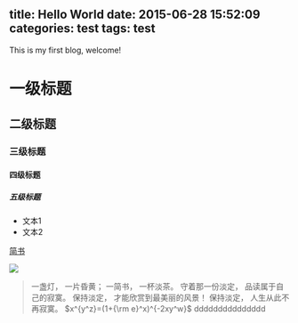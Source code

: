 title: Hello World
date: 2015-06-28 15:52:09
categories: test
tags: test
---
This is my first blog, welcome!
<!--more-->
# 一级标题
## 二级标题
### 三级标题
#### 四级标题
##### 五级标题

- 文本1
- 文本2

[简书](http://jianshu.io)


![](http://ww4.sinaimg.cn/bmiddle/aa397b7fjw1dzplsgpdw5j.jpg)

> 一盏灯， 一片昏黄； 一简书， 一杯淡茶。 守着那一份淡定， 品读属于自己的寂寞。 保持淡定， 才能欣赏到最美丽的风景！ 保持淡定， 人生从此不再寂寞。
> $x^{y^z}=(1+{\rm e}^x)^{-2xy^w}$ ddddddddddddddd